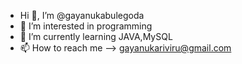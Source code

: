 - Hi 👋, I’m @gayanukabulegoda
- 👀 I’m interested in programming
- 🌱 I’m currently learning JAVA,MySQL
- 📫 How to reach me --> gayanukariviru@gmail.com

<!---
gayanukabulegoda/gayanukabulegoda is a ✨ special ✨ repository because its `README.md` (this file) appears on your GitHub profile.
You can click the Preview link to take a look at your changes.
--->
